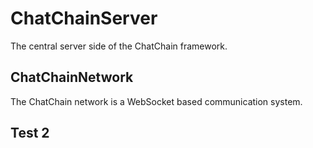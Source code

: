 # ChatChainServer
The central server side of the ChatChain framework.

## ChatChainNetwork
The ChatChain network is a WebSocket based communication system.

## Test 2
